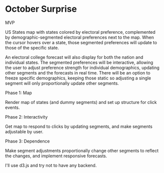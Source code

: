 # October Surprise

MVP

US States map with states colored by electoral preference, complemented by demographic-segmented
electoral preferences next to the map. When the cursor hovers over a state, those segmented
preferences will update to those of the specific state.

An electoral college forecast will also display for both the nation and individual states. The
segmented preferences will be interactive, allowing the user to adjust preference strength for
individual demographics, updating other segments and the forecasts in real time. There will be
an option to freeze specific demographics, keeping those static so adjusting a single segment
will only proportionally update other segments.

Phase 1: Map

Render map of states (and dummy segments) and set up structure for click events.

Phase 2: Interactivity

Get map to respond to clicks by updating segments, and make segments adjustable by user.

Phase 3: Dependence

Make segment adjustments proportionally change other segments to reflect the changes, and
implement responsive forecasts.

I'll use d3.js and try not to have any backend.
